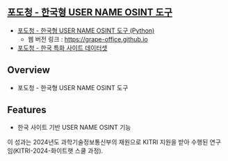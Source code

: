 ## [포도청 - 한국형 USER NAME OSINT 도구]()

- [포도청 - 한국형 USER NAME OSINT 도구 (Python)](https://github.com/Grape-Office/Grape-Project)
  + 웹 버전 링크 : https://grape-office.github.io
- [포도청 - 한국 특화 사이트 데이터셋](https://github.com/Grape-Office/Grape-data)     

## Overview
- 포도청 - 한국형 USER NAME OSINT 도구

## Features
- 한국 사이트 기반 USER NAME OSINT 기능

이 성과는 2024년도 과학기술정보통신부의 재원으로 KITRI 지원을 받아 수행된 연구임(KITRI-2024-화이트햇 스쿨 과정).
